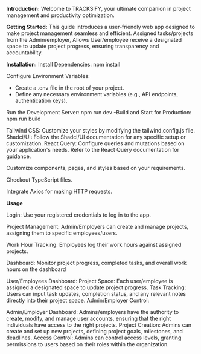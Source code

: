 **Introduction:** Welcome to TRACKSIFY, your ultimate companion in project management and productivity optimization. 


**Getting Started:**
This guide introduces a user-friendly web app designed to make project management seamless and efficient.
Assigned tasks/projects from the Admin/employer, Allows User/employee receive a designated space to update project progress, ensuring transparency and accountability. 

**Installation:**
Install Dependencies: npm install 

Configure Environment Variables:
- Create a .env file in the root of your project.
- Define any necessary environment variables (e.g., API endpoints, authentication keys).

Run the Development Server: npm run dev
-Build and Start for Production: npm run build

Tailwind CSS: Customize your styles by modifying the tailwind.config.js file.
Shadci/UI: Follow the Shadci/UI documentation for any specific setup or customization.
React Query: Configure queries and mutations based on your application's needs. Refer to the React Query documentation for guidance.

Customize components, pages, and styles based on your requirements.

Checkout TypeScript files.

Integrate Axios for making HTTP requests.

**Usage**

Login:
Use your registered credentials to log in to the app.

Project Management:
Admin/Employers can create and manage projects, assigning them to specific employees/users.

Work Hour Tracking:
Employees log their work hours against assigned projects.

Dashboard:
Monitor project progress, completed tasks, and overall work hours on the dashboard

User/Employees Dashboard:
Project Space: Each user/employee is assigned a designated space to update project progress. 
Task Tracking: Users can input task updates, completion status, and any relevant notes directly into their project space.
Admin/Employer Control:

Admin/Employer Dashboard: Admins/employers have the authority to create, modify, and manage user accounts, ensuring that the right individuals have access to the right projects.
Project Creation: Admins can create and set up new projects, defining project goals, milestones, and deadlines.
Access Control: Admins can control access levels, granting permissions to users based on their roles within the organization.


